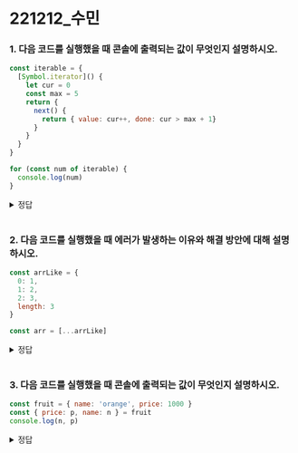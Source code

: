 # 221212_수민

### 1. 다음 코드를 실행했을 때 콘솔에 출력되는 값이 무엇인지 설명하시오.

```javascript
const iterable = {
  [Symbol.iterator]() {
    let cur = 0
    const max = 5
    return {
      next() {
        return { value: cur++, done: cur > max + 1}
      }
    }
  }
}

for (const num of iterable) {
  console.log(num)
}
```

<details>
  <summary>정답</summary>
  <div markdown="1">
    <p>0 1 2 3 4 5</p>
  </div>
</details>

<br/>

### 2. 다음 코드를 실행했을 때 에러가 발생하는 이유와 해결 방안에 대해 설명하시오.

```javascript
const arrLike = {
  0: 1,
  1: 2,
  2: 3,
  length: 3
}

const arr = [...arrLike]
```

<details>
  <summary>정답</summary>
  <div markdown="1">
    <p>이터러블이 아닌 유사 배열 객체는 스프레드 문법의 대상이 될 수 없으므로 TypeError가 발생한다.</p>
    <p>Array.from(arrLike)를 사용하면 value를 배열로 변환한 결과를 얻을 수 있다. ([1, 2, 3])</p>
  </div>
</details>

<br/>

### 3. 다음 코드를 실행했을 때 콘솔에 출력되는 값이 무엇인지 설명하시오.

```javascript
const fruit = { name: 'orange', price: 1000 }
const { price: p, name: n } = fruit
console.log(n, p)
```

<details>
  <summary>정답</summary>
  <div markdown="1">
    <p>orange 1000</p>
  </div>
</details>
